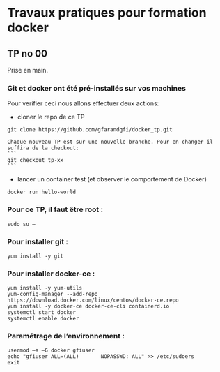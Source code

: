 # Travaux pratiques pour formation docker

## TP no 00
Prise en main.

### Git et docker ont été pré-installés sur vos machines

Pour verifier ceci nous allons effectuer deux actions:
  
  - cloner le repo de ce TP
  ```
  git clone https://github.com/gfarandgfi/docker_tp.git
  ```

    Chaque nouveau TP est sur une nouvelle branche. Pour en changer il suffira de la checkout:
    ```
    git checkout tp-xx
    ```

  - lancer un container test (et observer le comportement de Docker)
  ```
  docker run hello-world
  ```

### Pour ce TP, il faut être root :
```
sudo su – 
```

### Pour installer git :
```
yum install -y git
```

### Pour installer docker-ce :
```
yum install -y yum-utils
yum-config-manager --add-repo https://download.docker.com/linux/centos/docker-ce.repo
yum install -y docker-ce docker-ce-cli containerd.io
systemctl start docker
systemctl enable docker
```

### Paramétrage de l’environnement :
```
usermod –a –G docker gfiuser
echo "gfiuser ALL=(ALL)       NOPASSWD: ALL" >> /etc/sudoers
exit
```

